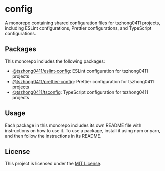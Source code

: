 # config

A monorepo containing shared configuration files for tszhong0411 projects, including ESLint configurations, Prettier configurations, and TypeScript configurations.

## Packages

This monorepo includes the following packages:

- [@tszhong0411/eslint-config](./packages/eslint-config): ESLint configuration for tszhong0411 projects
- [@tszhong0411/prettier-config](./packages/prettier-config): Prettier configuration for tszhong0411 projects
- [@tszhong0411/tsconfig](./packages/tsconfig): TypeScript configuration for tszhong0411 projects

## Usage

Each package in this monorepo includes its own README file with instructions on how to use it. To use a package, install it using npm or yarn, and then follow the instructions in its README.

## License

This project is licensed under the [MIT License](LICENSE).
